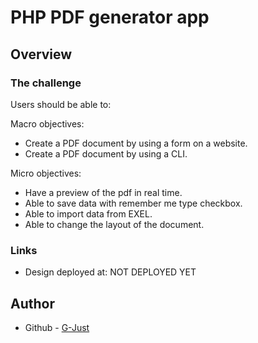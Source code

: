# PHP PDF generator app

## Overview

### The challenge

Users should be able to:

Macro objectives:
- Create a PDF document by using a form on a website.
- Create a PDF document by using a CLI.

Micro objectives:
- Have a preview of the pdf in real time.
- Able to save data with remember me type checkbox.
- Able to import data from EXEL.
- Able to change the layout of the document.

### Links

- Design deployed at: NOT DEPLOYED YET

## Author

- Github - [G-Just](https://github.com/G-Just)
